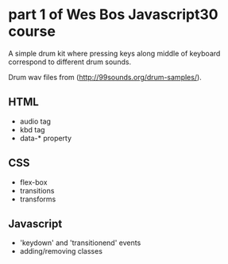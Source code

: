 # part 1 of Wes Bos Javascript30 course
A simple drum kit where pressing keys along middle of keyboard correspond to different drum sounds.

Drum wav files from (http://99sounds.org/drum-samples/).

## HTML
* audio tag
* kbd tag
* data-* property

## CSS
* flex-box
* transitions
* transforms

## Javascript
* 'keydown' and 'transitionend' events
* adding/removing classes
